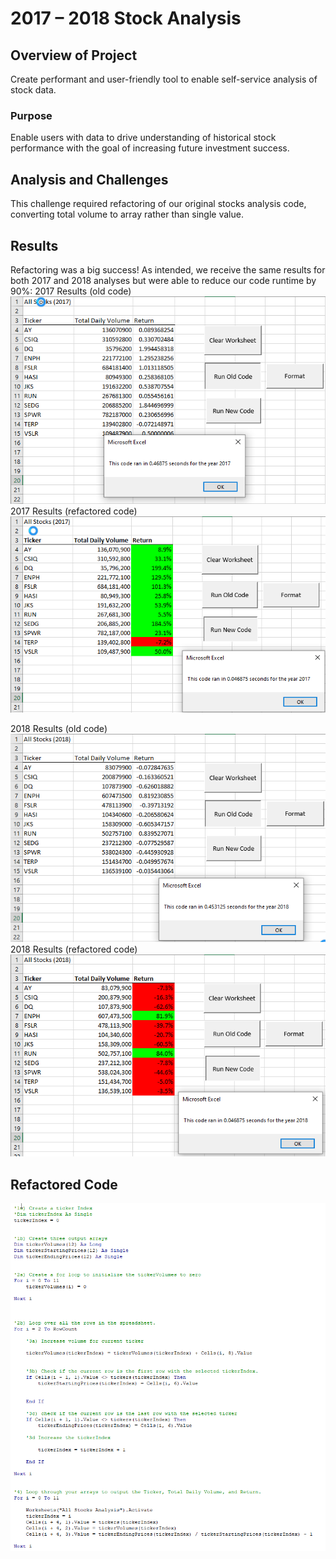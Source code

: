# 2017 – 2018 Stock Analysis

## Overview of Project
Create performant and user-friendly tool to enable self-service analysis of stock data. 

### Purpose
Enable users with data to drive understanding of historical stock performance with the goal of increasing future investment success.

## Analysis and Challenges
This challenge required refactoring of our original stocks analysis code, converting total volume to array rather than single value.

## Results
Refactoring was a big success! As intended, we receive the same results for both 2017 and 2018 analyses but were able to reduce our code runtime by 90%:
2017 Results (old code)
![All Stocks 2017 (old code).png](https://github.com/krisnagoda/stocks-analysis/blob/9411836ca4b7b3e65e6d2b6f7d7b210c0bf4ff14/All%20Stocks%202017%20(old%20code).png)
2017 Results (refactored code)
![All Stocks 2017 (new code).png](https://github.com/krisnagoda/stocks-analysis/blob/9411836ca4b7b3e65e6d2b6f7d7b210c0bf4ff14/All%20Stocks%202017%20(new%20code).png)

2018 Results (old code)
![All Stocks 2018 (old code).png](https://github.com/krisnagoda/stocks-analysis/blob/9411836ca4b7b3e65e6d2b6f7d7b210c0bf4ff14/All%20Stocks%202018%20(old%20code).png)
2018 Results (refactored code)
![Outcomes_vs_Goals.png](https://github.com/krisnagoda/stocks-analysis/blob/9411836ca4b7b3e65e6d2b6f7d7b210c0bf4ff14/All%20Stocks%202018%20(new%20code).png)

## Refactored Code

![All Stocks (new code).png](https://github.com/krisnagoda/stocks-analysis/blob/9411836ca4b7b3e65e6d2b6f7d7b210c0bf4ff14/All%20Stocks%20(new%20code).png)
